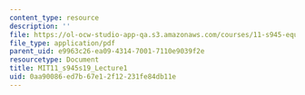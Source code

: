 ```yaml
---
content_type: resource
description: ''
file: https://ol-ocw-studio-app-qa.s3.amazonaws.com/courses/11-s945-equity-inclusion-local-policy-driven-strategies-for-economic-development-the-just-city-spring-2019/0aa90086ed7b67e12f12231fe84db11e_MIT11_s945s19_Lecture1.pdf
file_type: application/pdf
parent_uid: e9963c26-ea09-4314-7001-7110e9039f2e
resourcetype: Document
title: MIT11_s945s19_Lecture1
uid: 0aa90086-ed7b-67e1-2f12-231fe84db11e
---
```

